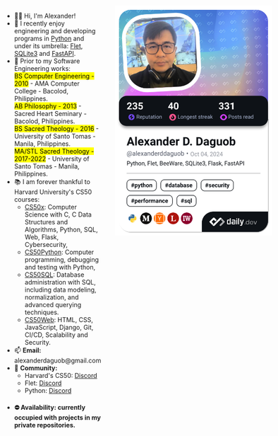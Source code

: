 <div style="display: flex; align-items: flex-start; gap: 2rem;">
    <!-- Text content column -->
    <div style="flex-grow: 1;">
        <ul>    
            <li> 👋😄 Hi, I'm Alexander!</li>
            <li> 👀 I recently enjoy engineering and developing programs in <a href="https://www.python.org/">Python</a> and under its umbrella: <a href="https://flet.dev/docs/">Flet</a>, <a href="https://docs.python.org/3/library/sqlite3.html">SQLite3</a> and <a href="https://fastapi.tiangolo.com/">FastAPI</a>.</li>
            <li> 🌱 Prior to my Software Engineering works:<br>
            <mark>BS Computer Engineering - 2010</mark> - AMA Computer College - Bacolod, Philippines.<br>
            <mark>AB Philosophy - 2013</mark> - Sacred Heart Seminary - Bacolod, Philippines.<br>
            <mark>BS Sacred Theology - 2016</mark> - University of Santo Tomas - Manila, Philippines.<br>
            <mark>MA/STL Sacred Theology - 2017-2022</mark> - University of Santo Tomas - Manila, Philippines.<br>
            <li> 📚 I am forever thankful to Harvard University's CS50 courses:
                <ul>
                    <li><a href="https://cs50.harvard.edu/x">CS50x</a>: Computer Science with C, C Data Structures and Algorithms, Python, SQL, Web, Flask, Cybersecurity, </li>
                    <li><a href="http://cs50.harvard.edu/python">CS50Python</a>: Computer programming, debugging and testing with Python, </li>
                    <li><a href="https://cs50.harvard.edu/sql">CS50SQL</a>: Database administration with SQL, including data modeling, normalization, and advanced querying techniques.</li>
                    <li><a href="http://cs50.harvard.edu/web">CS50Web</a>: HTML, CSS, JavaScript, Django, Git, CI/CD, Scalability and Security.</li>
                </ul>
            </li>
            <li> 📫 <b>Email:</b> alexanderdaguob@gmail.com</li>
            <li> 👥 <b>Community:</b> 
                <ul>
                    <li>Harvard's CS50: <a href="https://discord.gg/cs50">Discord</a></li>
                    <li>Flet: <a href="https://discord.com/invite/dzWXP8SHG8">Discord</a></li>
                    <li>Python: <a href="https://discord.gg/python">Discord</a></li>
                </ul>
            </li>
            <li> <h4>⛔ <b>Availability:</b> currently occupied with projects in my private repositories.</h2></li>
        </ul><br>
    </div>
    <!-- Dev Card column -->
    <div style="flex-shrink: 0;">
        <a href="https://app.daily.dev/alexanderddaguob"><img src="./devcard.png" width="356" alt="Alexander D. Daguob's Dev Card"/></a>
    </div>
</div>
<!---
addaguob/addaguob is a ✨ special ✨ repository because its `README.md` (this file) appears on your GitHub profile.
You can click the Preview link to take a look at your changes.
--->

